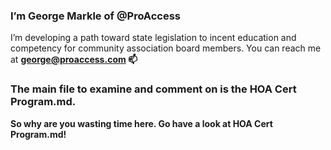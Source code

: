 ### I’m George Markle of @ProAccess
I’m developing a path toward state legislation to incent education and competency for community association board members.
You can reach me at <b>george@proaccess.com<b> 📫
  
### The main file to examine and comment on is the **HOA Cert Program.md**.
  
  So why are you wasting time here. Go have a look at HOA Cert Program.md!

<!---
ProAccess/MakeMyHOAok is a ✨ special ✨ repository because its `README.md` (this file) appears on your GitHub profile.
You can click the Preview link to take a look at your changes.
--->

